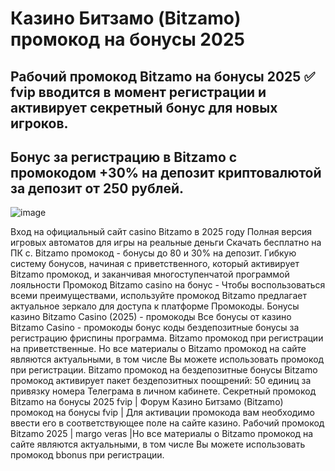 # Казино Битзамо (Bitzamo) промокод на бонусы 2025

## Рабочий промокод Bitzamo на бонусы 2025 ✅ fvip вводится в момент регистрации и активирует секретный бонус для новых игроков. 
## Бонус за регистрацию в Bitzamo с промокодом +30% на депозит криптовалютой за депозит от 250 рублей.

![image](https://github.com/user-attachments/assets/d9e199d0-253a-4569-b799-19bddaa3eb8d)

Вход на официальный сайт casino Bitzamo в 2025 году Полная версия игровых автоматов для игры на реальные деньги Скачать бесплатно на ПК с. Bitzamo промокод - бонусы до 80 и 30% на депозит. Гибкую систему бонусов, начиная с приветственного, который активирует Bitzamo промокод, и заканчивая многоступенчатой программой лояльности Промокод Bitzamo casino на бонус - 
Чтобы воспользоваться всеми преимуществами, используйте промокод Bitzamo предлагает актуальное зеркало для доступа к платформе Промокоды. Бонусы казино Bitzamo Casino (2025) - промокоды Все бонусы от казино Bitzamo Casino - промокоды бонус коды бездепозитные бонусы за регистрацию фриспины программа. Bitzamo промокод при регистрации на приветственные. Но все материалы о Bitzamo промокод на сайте являются актуальными, в том числе Вы можете использовать промокод при регистрации. Bitzamo промокод на бездепозитные бонусы Bitzamo промокод активирует пакет бездепозитных поощрений: 50 единиц за привязку номера Телеграма в личном кабинете. Секретный промокод Bitzamo на бонусы 2025 fvip | Форум Казино Битзамо (Bitzamo) промокод на бонусы fvip | Для активации промокода вам необходимо ввести его в соответствующее поле на сайте казино. Рабочий промокод Bitzamo 2025 | margo veras |Но все материалы о Bitzamo промокод на сайте являются актуальными, в том числе Вы можете использовать промокод bbonus при регистрации.
